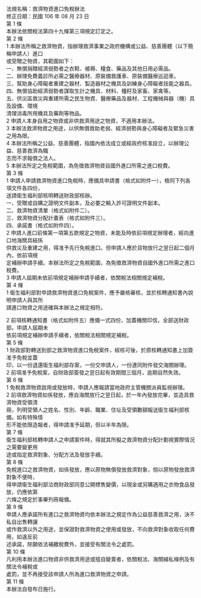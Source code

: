 法規名稱：救濟物資進口免稅辦法  
修正日期：民國 106 年 08 月 23 日  
第 1 條  
本辦法依關稅法第四十九條第三項規定訂定之。  
第 2 條  
1 本辦法所稱之救濟物資，指辦理救濟事業之政府機構或公益、慈善團體（以下簡稱申請人）進口  
或受贈之物資，其範圍如下：  
一、無償捐贈經濟弱勢者之衣鞋、被褥、糧食、藥品及其他日用必需品。  
二、辦理免費義診所必需之醫療器材、原裝備救護車、原裝備醫療巡迴車。  
三、幫助身心障礙者重建之器材、製造器材之機具及訓練身心障礙者技能之器具。  
四、無償協助經濟弱勢者謀取生計之機具、材料、種籽及家畜、家禽等。  
五、供災區救災與重建所需之民生物資、醫療藥品及器材、工程機械與器（機）具及設備、環境  
清理消毒所用機具及藥劑等物品。  
2 申請人本身自用之物資或非供救濟用途之物資，不適用本辦法。  
3 本辦法救濟物資之用途，以供無償救助老弱、經濟弱勢與身心障礙者及緊急災害之用為限。  
4 本辦法所稱之公益、慈善團體，指國內依法成立或經政府核准設立，以辦理公益、慈善救濟為職  
志而不求報償之法人。  
5 本辦法所定之免稅範圍，為免徵救濟物資自國外進口所需之進口稅費。  
第 3 條  
1 申請人申請救濟物資進口免稅時，應備具申請書（格式如附件一），檢同下列各項文件各四份，  
送請衛生福利部核明轉送財政部核辦。  
一、受贈或自購之證明文件副本，及必要之輸入許可證明文件副本。  
二、救濟物資清單（格式如附件二）。  
三、救濟物資分配計畫表（格式如附件三）。  
四、承諾書（格式如附件四）。  
2 申請人進口前條第一項第五款規定之物資，未能及時依前項規定辦理者，經向進口地海關具結係  
供救災及重建之用，得准予先行免稅進口。但申請人應於貨物放行之翌日起二個月內，依前項規  
定補辦申請手續。本辦法所定之免稅範圍，為免徵救濟物資自國外進口所需之進口稅費。  
3 申請人屆期未依前項規定補辦申請手續者，依關稅法相關規定補稅。  
第 4 條  
1 衛生福利部對申請救濟物資進口免稅案件，應予嚴格審核，並於核轉通知書內說明申請人與其所  
請進口物資之用途確與本辦法之規定相符。  


2 前項核轉通知書（格式如附件五）應備一式四份，加蓋機關印信，全部送財政部。申請人屆期未  
依前項規定補辦申請手續者，依關稅法相關規定補稅。  
第 5 條  
1 財政部對轉送到部之救濟物資進口免稅案件，經核可後，於原核轉通知書上加簽准予免稅並蓋  
印，以一份退還衛生福利部存案，一份交申請人，一份連同附件發交海關辦理。  
2 前項准予免稅案，自財政部簽發之翌日起有效期間三個月，逾期自然失效。  
第 6 條  
1 免稅救濟物資啟用或發放時，申請人應報請當地政府主管機關派員監視辦理。  
2 前項救濟物資如係發放，應自海關放行之翌日起，於一年內發放完畢，並造具救濟物資受領清  
冊，列明受領人之姓名、性別、年齡、職業、住址及受領數額報送衛生福利部核備。如有特殊情  
形不能依限造報者，得申請准予延期，但以半年為限。  
第 7 條  
衛生福利部核轉申請人之申請案件時，得就其所擬之救濟物資分配計劃視實際情況之需要變更用  
途或指定救濟對象、分配方法及發放手續。  
第 8 條  
免稅進口之救濟物資，如係發放，應以原物無償發放救濟對象，倘以原物發放救濟對象不便時，  
得申請衛生福利部洽商財政部同意公開標售變價，以現金或另購適用之衣物食品發放，仍應依第  
六條之規定於事畢列冊報備。  
第 9 條  
申請人應承諾所有進口之救濟物資均依本辦法之規定作為公益慈善救濟之用，決不私自出售轉讓  
或作救濟以外之用途，並保證對救濟物資之使用或發放，不向救濟對象收取任何費用，如違反前  
述承諾，除願依法補繳稅費外，並接受有關法令之處罰。  
第 10 條  
凡利用本辦法進口物資非供救濟用途或擅自變賣者，依關稅法、海關緝私條例及有關法令補稅或  
處罰，並不再接受該申請人所為進口救濟物資之申請。  
第 11 條  
本辦法自發布日施行。  


